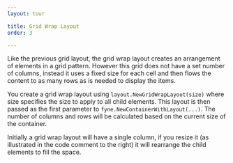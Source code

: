 ```yaml
---
layout: tour

title: Grid Wrap Layout
order: 3

---
```


Like the previous grid layout, the grid wrap layout creates an arrangement
of elements in a grid pattern. However this grid does not have a set
number of columns, instead it uses a fixed size for each cell and
then flows the content to as many rows as is needed to display the items.

You create a grid wrap layout using `layout.NewGridWrapLayout(size)`
where size specifies the size to apply to all child elements.
This layout is then passed as the first parameter to
`fyne.NewContainerWithLayout(...)`.
The number of columns and rows will be calculated based on the current
size of the container.

Initially a grid wrap layout will have a single column, if you resize it
(as illustrated in the code comment to the right) it will rearrange
the child elements to fill the space.
